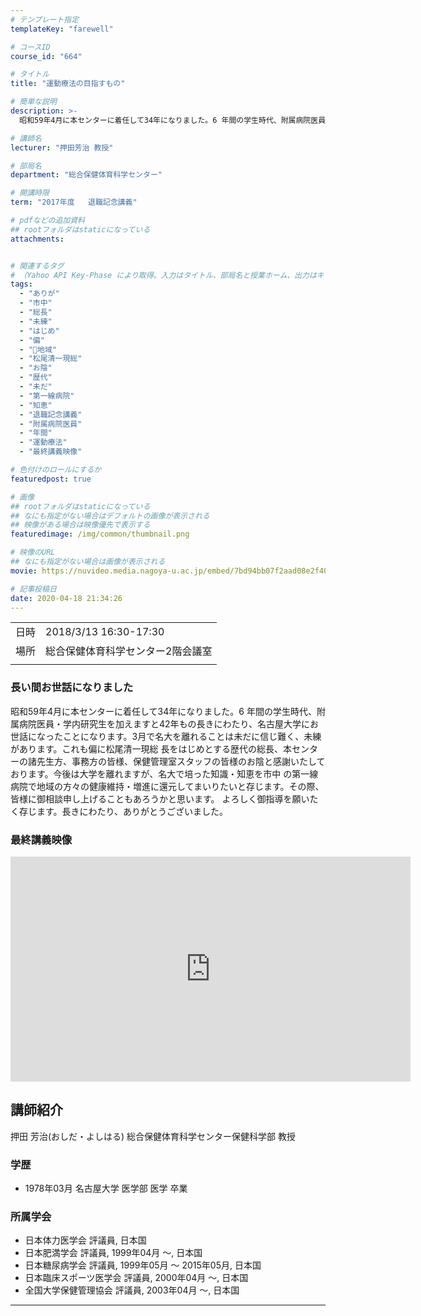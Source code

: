 ```yaml
---
# テンプレート指定
templateKey: "farewell"

# コースID
course_id: "664"

# タイトル
title: "運動療法の目指すもの"

# 簡単な説明
description: >-
  昭和59年4月に本センターに着任して34年になりました。6 年間の学生時代、附属病院医員・学内研究生を加えますと42年もの長きにわたり、名古屋大学にお世話になったことになります。3月で名大を離れることは未だに信じ難く、未練があります。これも偏に松尾清一現総 長をはじめとする歴代の総長、本センターの諸先生方、事務方の皆様、保健管理室スタッフの皆様のお陰と感謝いたしております。今後は大学を ....

# 講師名
lecturer: "押田芳治 教授"

# 部局名
department: "総合保健体育科学センター"

# 開講時限
term: "2017年度	退職記念講義"

# pdfなどの追加資料
## rootフォルダはstaticになっている
attachments:


# 関連するタグ
# （Yahoo API Key-Phase により取得。入力はタイトル、部局名と授業ホーム、出力はキーフレーズ（tags））
tags:
  - "ありが"
  - "市中"
  - "総長"
  - "未練"
  - "はじめ"
  - "偏"
  - "゙地域"
  - "松尾清一現総"
  - "お陰"
  - "歴代"
  - "未だ"
  - "第一線病院"
  - "知恵"
  - "退職記念講義"
  - "附属病院医員"
  - "年間"
  - "運動療法"
  - "最終講義映像"

# 色付けのロールにするか
featuredpost: true

# 画像
## rootフォルダはstaticになっている
## なにも指定がない場合はデフォルトの画像が表示される
## 映像がある場合は映像優先で表示する
featuredimage: /img/common/thumbnail.png

# 映像のURL
## なにも指定がない場合は画像が表示される
movie: https://nuvideo.media.nagoya-u.ac.jp/embed/7bd94bb07f2aad08e2f402df7803ae2534f7a2bc

# 記事投稿日
date: 2020-04-18 21:34:26
---
```


|   |   |
|---|---|
| 日時 | 2018/3/13  16:30-17:30 |
| 場所 | 総合保健体育科学センター2階会議室 |
|   |   |


### 長い間お世話になりました
昭和59年4月に本センターに着任して34年になりました。6 年間の学生時代、附属病院医員・学内研究生を加えますと42年もの長きにわたり、名古屋大学にお世話になったことになります。3月で名大を離れることは未だに信じ難く、未練があります。これも偏に松尾清一現総 長をはじめとする歴代の総長、本センターの諸先生方、事務方の皆様、保健管理室スタッフの皆様のお陰と感謝いたしております。今後は大学を離れますが、名大で培った知識・知恵を市中 の第一線病院で地域の方々の健康維持・増進に還元してまいりたいと存じます。その際、皆様に御相談申し上げることもあろうかと思います。 よろしく御指導を願いたく存じます。長きにわたり、ありがとうございました。




<h3>
最終講義映像
</h3>
<iframe src="https://nuvideo.media.nagoya-u.ac.jp/embed/7bd94bb07f2aad08e2f402df7803ae2534f7a2bc" width="640" height="360" frameborder="0" allowfullscreen></iframe>



## 講師紹介
押田 芳治(おしだ・よしはる) 総合保健体育科学センター保健科学部 教授

### 学歴
* 1978年03月  名古屋大学  医学部  医学  卒業

### 所属学会
* 日本体力医学会 評議員, 日本国
* 日本肥満学会 評議員, 1999年04月 ～, 日本国
* 日本糖尿病学会 評議員, 1999年05月 ～ 2015年05月, 日本国
* 日本臨床スポーツ医学会 評議員, 2000年04月 ～, 日本国
* 全国大学保健管理協会 評議員, 2003年04月 ～, 日本国



-----